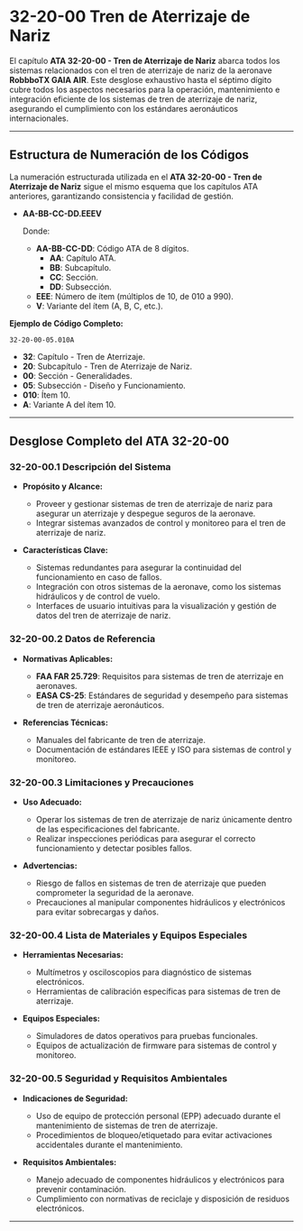 # 32-20-00 Tren de Aterrizaje de Nariz

El capítulo **ATA 32-20-00 - Tren de Aterrizaje de Nariz** abarca todos los sistemas relacionados con el tren de aterrizaje de nariz de la aeronave **RobbboTX GAIA AIR**. Este desglose exhaustivo hasta el séptimo dígito cubre todos los aspectos necesarios para la operación, mantenimiento e integración eficiente de los sistemas de tren de aterrizaje de nariz, asegurando el cumplimiento con los estándares aeronáuticos internacionales.

---

## **Estructura de Numeración de los Códigos**

La numeración estructurada utilizada en el **ATA 32-20-00 - Tren de Aterrizaje de Nariz** sigue el mismo esquema que los capítulos ATA anteriores, garantizando consistencia y facilidad de gestión.

- **AA-BB-CC-DD.EEEV**

  Donde:

  - **AA-BB-CC-DD**: Código ATA de 8 dígitos.
    - **AA**: Capítulo ATA.
    - **BB**: Subcapítulo.
    - **CC**: Sección.
    - **DD**: Subsección.
  - **EEE**: Número de ítem (múltiplos de 10, de 010 a 990).
  - **V**: Variante del ítem (A, B, C, etc.).

**Ejemplo de Código Completo:**

`32-20-00-05.010A`

- **32**: Capítulo - Tren de Aterrizaje.
- **20**: Subcapítulo - Tren de Aterrizaje de Nariz.
- **00**: Sección - Generalidades.
- **05**: Subsección - Diseño y Funcionamiento.
- **010**: Ítem 10.
- **A**: Variante A del ítem 10.

---

## **Desglose Completo del ATA 32-20-00**

### **32-20-00.1 Descripción del Sistema**

- **Propósito y Alcance:**
  - Proveer y gestionar sistemas de tren de aterrizaje de nariz para asegurar un aterrizaje y despegue seguros de la aeronave.
  - Integrar sistemas avanzados de control y monitoreo para el tren de aterrizaje de nariz.

- **Características Clave:**
  - Sistemas redundantes para asegurar la continuidad del funcionamiento en caso de fallos.
  - Integración con otros sistemas de la aeronave, como los sistemas hidráulicos y de control de vuelo.
  - Interfaces de usuario intuitivas para la visualización y gestión de datos del tren de aterrizaje de nariz.

### **32-20-00.2 Datos de Referencia**

- **Normativas Aplicables:**
  - **FAA FAR 25.729**: Requisitos para sistemas de tren de aterrizaje en aeronaves.
  - **EASA CS-25**: Estándares de seguridad y desempeño para sistemas de tren de aterrizaje aeronáuticos.

- **Referencias Técnicas:**
  - Manuales del fabricante de tren de aterrizaje.
  - Documentación de estándares IEEE y ISO para sistemas de control y monitoreo.

### **32-20-00.3 Limitaciones y Precauciones**

- **Uso Adecuado:**
  - Operar los sistemas de tren de aterrizaje de nariz únicamente dentro de las especificaciones del fabricante.
  - Realizar inspecciones periódicas para asegurar el correcto funcionamiento y detectar posibles fallos.

- **Advertencias:**
  - Riesgo de fallos en sistemas de tren de aterrizaje que pueden comprometer la seguridad de la aeronave.
  - Precauciones al manipular componentes hidráulicos y electrónicos para evitar sobrecargas y daños.

### **32-20-00.4 Lista de Materiales y Equipos Especiales**

- **Herramientas Necesarias:**
  - Multímetros y osciloscopios para diagnóstico de sistemas electrónicos.
  - Herramientas de calibración específicas para sistemas de tren de aterrizaje.

- **Equipos Especiales:**
  - Simuladores de datos operativos para pruebas funcionales.
  - Equipos de actualización de firmware para sistemas de control y monitoreo.

### **32-20-00.5 Seguridad y Requisitos Ambientales**

- **Indicaciones de Seguridad:**
  - Uso de equipo de protección personal (EPP) adecuado durante el mantenimiento de sistemas de tren de aterrizaje.
  - Procedimientos de bloqueo/etiquetado para evitar activaciones accidentales durante el mantenimiento.

- **Requisitos Ambientales:**
  - Manejo adecuado de componentes hidráulicos y electrónicos para prevenir contaminación.
  - Cumplimiento con normativas de reciclaje y disposición de residuos electrónicos.

---
